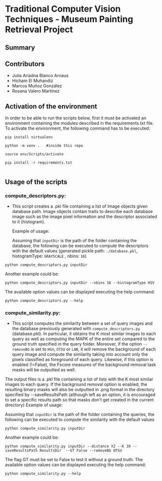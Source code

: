 # Traditional Computer Vision Techniques - Museum Painting Retrieval Project

## Summary

## Contributors
- Julia Ariadna Blanco Arnaus
- Hicham El Muhandiz
- Marcos Muñoz González
- Rosana Valero Martínez

## Activation of the environment
In order to be able to run the scripts below, first it must be activated an environment containing the modules described in the requirements.txt file. To activate the environment, the following command has to be executed:

```
pip install virtualenv

python -m venv .   #inside this repo

source env/Scripts/activate

pip install -r requirements.txt


```

## Usage of the scripts 
### compute_descriptors.py: 
- This script creates a .pkl file containing a list of Image objects given database path. Image objects contain traits to describe each database image such as the image pixel information and the descriptor associated to it (histogram).

  Example of usage:

  Assuming that `inputDir` is the path of the folder containing the database, the following can be executed to compute the descriptors with the default values (generated pickle path: `./database.pkl`, histogramType: `GRAYSCALE` , nbins: `16`)

```
python compute_descriptors.py inputDir 
```

Another example could be: 
```
python compute_descriptors.py inputDir --nbins 16 --histogramType HSV 
```
The available option values can be displayed executing the help command:
```
python compute_descriptors.py --help
```

### compute_similarity.py: 
- This script computes the similarity between a set of query images and the database previously generated with ``compute_descriptors.py`` (database.pkl). In particular, it  obtains the K most similar images to each query as well as computing the MAPK of the entire set compared to the ground truth specified in the query folder. Moreover, if the option `--removeBG` is set to `HSV`, `OTSU` or `LAB`, it will remove the background of each query image and compute the similarity taking into account only the pixels classified as foreground of each query. Likewise, if this option is enabled (!=False), the Fscore measures of the background removal task masks will be outputted as well.

The output files is a .pkl file containing a list of lists with the K most similar images to each query. If the background removal option is enabled, the resulting binary masks will also be outputted in .png format in the directory specified by --saveResultsPath (although left as an option, it is encouraged to set a specific results path so that masks don't get created in the current directory)
  Example of usage:

  Assuming that `inputDir` is the path of the folder containing the queries, the following can be executed to compute the similarity with the default values
```
python compute_similarity.py inputDir 
```

Another example could be: 
```
python compute_similarity.py inputDir --distance X2 --K 10 --saveResultsPath ResultsDir  --GT False --removeBG OTSU
```
The flag GT must be set to False to test it without a ground truth. 
The available option values can be displayed executing the help command:
```
python compute_similarity.py --help
```
